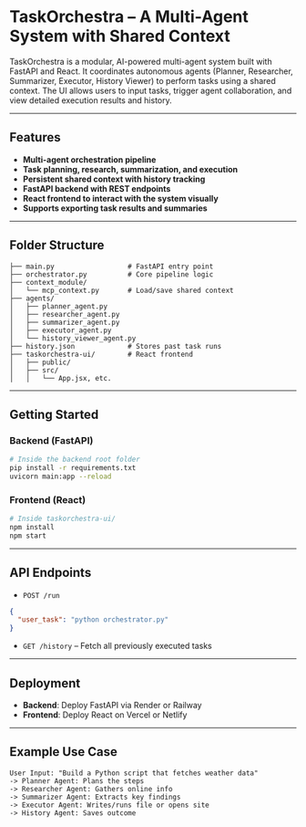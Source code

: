 # TaskOrchestra – A Multi-Agent System with Shared Context

TaskOrchestra is a modular, AI-powered multi-agent system built with FastAPI and React. It coordinates autonomous agents (Planner, Researcher, Summarizer, Executor, History Viewer) to perform tasks using a shared context. The UI allows users to input tasks, trigger agent collaboration, and view detailed execution results and history.

---

## Features

* **Multi-agent orchestration pipeline**
* **Task planning, research, summarization, and execution**
* **Persistent shared context with history tracking**
* **FastAPI backend with REST endpoints**
* **React frontend to interact with the system visually**
* **Supports exporting task results and summaries**

---

## Folder Structure

```
├── main.py                  # FastAPI entry point
├── orchestrator.py          # Core pipeline logic
├── context_module/
│   └── mcp_context.py       # Load/save shared context
├── agents/
│   ├── planner_agent.py
│   ├── researcher_agent.py
│   ├── summarizer_agent.py
│   ├── executor_agent.py
│   └── history_viewer_agent.py
├── history.json             # Stores past task runs
├── taskorchestra-ui/        # React frontend
│   ├── public/
│   ├── src/
│   │   └── App.jsx, etc.
```

---

## Getting Started

### Backend (FastAPI)

```bash
# Inside the backend root folder
pip install -r requirements.txt
uvicorn main:app --reload
```

### Frontend (React)

```bash
# Inside taskorchestra-ui/
npm install
npm start
```

---

##  API Endpoints

* `POST /run`

```json
{
  "user_task": "python orchestrator.py"
}
```

* `GET /history` – Fetch all previously executed tasks

---

## Deployment

* **Backend**: Deploy FastAPI via Render or Railway
* **Frontend**: Deploy React on Vercel or Netlify

---

## Example Use Case

```
User Input: "Build a Python script that fetches weather data"
-> Planner Agent: Plans the steps
-> Researcher Agent: Gathers online info
-> Summarizer Agent: Extracts key findings
-> Executor Agent: Writes/runs file or opens site
-> History Agent: Saves outcome
